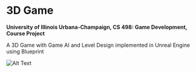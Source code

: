 # 3D Game
**University of Illinois Urbana-Champaign, CS 498: Game Development, Course Project**

A 3D Game with Game AI and Level Design implemented in Unreal Engine using Blueprint

![Alt Text](https://github.com/zkcr0000/MP2_git/blob/main/Sample_image.gif?raw=true)
